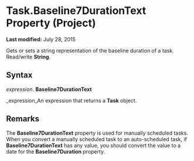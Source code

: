 
# Task.Baseline7DurationText Property (Project)

 **Last modified:** July 28, 2015

Gets or sets a string representation of the baseline duration of a task. Read/write  **String**.

## Syntax

 _expression_. **Baseline7DurationText**

 _expression_An expression that returns a  **Task** object.


## Remarks

The  **Baseline7DurationText** property is used for manually scheduled tasks. When you convert a manually scheduled task to an auto-scheduled task, if **Baseline7DurationText** has any value, you should convert the value to a date for the **Baseline7Duration** property.

